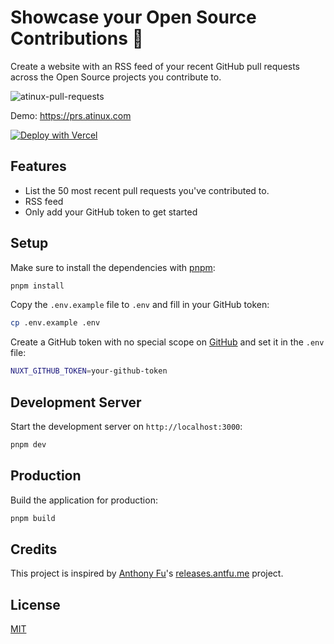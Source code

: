 # Showcase your Open Source Contributions 🤍

Create a website with an RSS feed of your recent GitHub pull requests across the Open Source projects you contribute to.

![atinux-pull-requests](https://github.com/user-attachments/assets/cfa82cc2-51af-4fd4-9012-1f8517dd370f)

Demo: https://prs.atinux.com

[![Deploy with Vercel](https://vercel.com/button)](https://vercel.com/new/clone?repository-url=https%3A%2F%2Fgithub.com%2Fatinux%2Fmy-pull-requests&env=NUXT_GITHUB_TOKEN&envDescription=Create%20a%20GitHub%20token%20with%20no%20special%20scope.&envLink=https%3A%2F%2Fgithub.com%2Fsettings%2Fpersonal-access-tokens%2Fnew&project-name=my-pull-requests&demo-title=My%20Pull%20Requests&demo-description=Create%20a%20website%20with%20an%20RSS%20feed%20of%20your%20recent%20GitHub%20pull%20requests%20across%20the%20Open%20Source%20projects%20you%20contribute%20to.&demo-url=https%3A%2F%2Fprs.atinux.com&demo-image=https%3A%2F%2Fprs.atinux.com%2Fog.png)

## Features

- List the 50 most recent pull requests you've contributed to.
- RSS feed
- Only add your GitHub token to get started

## Setup

Make sure to install the dependencies with [pnpm](https://pnpm.io/installation#using-corepack):

```bash
pnpm install
```

Copy the `.env.example` file to `.env` and fill in your GitHub token:

```bash
cp .env.example .env
```

Create a GitHub token with no special scope on [GitHub](https://github.com/settings/personal-access-tokens/new) and set it in the `.env` file:

```bash
NUXT_GITHUB_TOKEN=your-github-token
```

## Development Server

Start the development server on `http://localhost:3000`:

```bash
pnpm dev
```

## Production

Build the application for production:

```bash
pnpm build
```

## Credits

This project is inspired by [Anthony Fu](https://github.com/antfu)'s [releases.antfu.me](https://github.com/antfu/releases.antfu.me) project.

## License

[MIT](./LICENSE)
